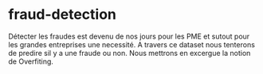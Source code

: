 # fraud-detection
Détecter les fraudes est devenu de nos jours pour les  PME et sutout pour les grandes entreprises une necessité.
A travers ce dataset nous tenterons de predire sil y a une fraude ou non.
Nous mettrons en excergue la notion de Overfiting.
